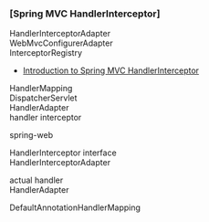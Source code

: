 ### [Spring MVC HandlerInterceptor]
HandlerInterceptorAdapter  
WebMvcConfigurerAdapter  
InterceptorRegistry  
+ [Introduction to Spring MVC HandlerInterceptor](http://www.baeldung.com/spring-mvc-handlerinterceptor)

HandlerMapping  
DispatcherServlet  
HandlerAdapter  
handler interceptor

spring-web  

HandlerInterceptor interface  
HandlerInterceptorAdapter  

actual handler  
HandlerAdapter  

DefaultAnnotationHandlerMapping  




